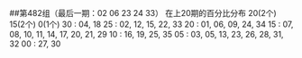 ##第482组（最后一期：02 06 23 24 33）
在上20期的百分比分布 20(2个) 15(2个) 0(1个)
30 : 04, 18
25 : 02, 12, 15, 22, 33
20 : 01, 06, 09, 24, 34
15 : 07, 08, 10, 11, 14, 17, 20, 21, 29
10 : 16, 19, 25, 35
05 : 03, 05, 13, 23, 26, 28, 31, 32
00 : 27, 30
